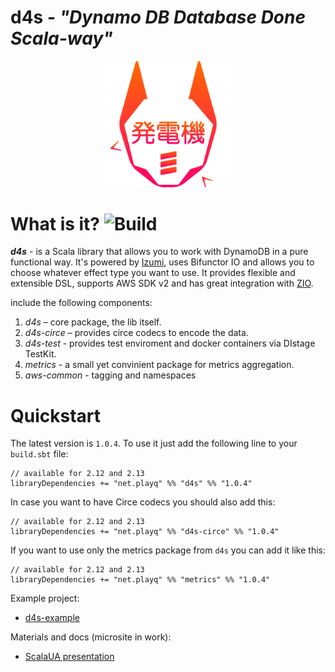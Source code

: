 # **d4s**  - *"Dynamo DB Database Done Scala-way"*
<p align="center">
<img width="40%" src="./resources/D4S_logo.svg" alt="Logo"/>
</p>

What is it?  ![Build](https://github.com/PlayQ/d4s/workflows/Build/badge.svg)
===========
__*d4s*__ - is a Scala library that allows you to work with DynamoDB in a pure functional way.
It's powered by [Izumi](https://izumi.7mind.io/latest/release/doc/index.html), uses Bifunctor IO and allows you to choose whatever effect type you want to use. It provides flexible and extensible DSL, supports AWS SDK v2 and has great integration with [ZIO](https://zio.dev/).

include the following components:

1. _d4s_ – core package, the lib itself.
2. _d4s-circe_ – provides circe codecs to encode the data.
3. _d4s-test_ - provides test enviroment and docker containers via DIstage TestKit.
4. _metrics_ - a small yet convinient package for metrics aggregation.
5. _aws-common_ - tagging and namespaces

Quickstart
===========
The latest version is `1.0.4`. To use it just add the following line to your `build.sbt` file:
```
// available for 2.12 and 2.13
libraryDependencies += "net.playq" %% "d4s" %% "1.0.4"
```
In case you want to have Circe codecs you should also add this:
```
// available for 2.12 and 2.13
libraryDependencies += "net.playq" %% "d4s-circe" %% "1.0.4"
```
If you want to use only the metrics package from `d4s` you can add it like this:
```
// available for 2.12 and 2.13
libraryDependencies += "net.playq" %% "metrics" %% "1.0.4"
```

Example project:

- [d4s-example](https://github.com/VladPodilnyk/d4s-example)

Materials and docs (microsite in work):
- [ScalaUA presentation](resources/presentation/scalaua.pdf)
   